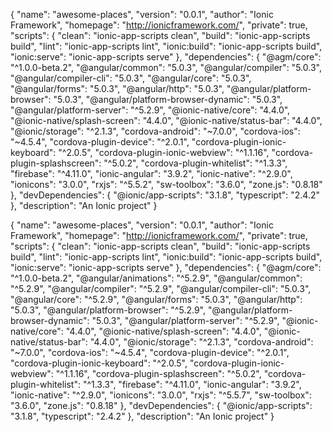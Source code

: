{
  "name": "awesome-places",
  "version": "0.0.1",
  "author": "Ionic Framework",
  "homepage": "http://ionicframework.com/",
  "private": true,
  "scripts": {
    "clean": "ionic-app-scripts clean",
    "build": "ionic-app-scripts build",
    "lint": "ionic-app-scripts lint",
    "ionic:build": "ionic-app-scripts build",
    "ionic:serve": "ionic-app-scripts serve"
  },
  "dependencies": {
    "@agm/core": "^1.0.0-beta.2",
    "@angular/common": "5.0.3",
    "@angular/compiler": "5.0.3",
    "@angular/compiler-cli": "5.0.3",
    "@angular/core": "5.0.3",
    "@angular/forms": "5.0.3",
    "@angular/http": "5.0.3",
    "@angular/platform-browser": "5.0.3",
    "@angular/platform-browser-dynamic": "5.0.3",
    "@angular/platform-server": "^5.2.9",
    "@ionic-native/core": "4.4.0",
    "@ionic-native/splash-screen": "4.4.0",
    "@ionic-native/status-bar": "4.4.0",
    "@ionic/storage": "^2.1.3",
    "cordova-android": "~7.0.0",
    "cordova-ios": "~4.5.4",
    "cordova-plugin-device": "^2.0.1",
    "cordova-plugin-ionic-keyboard": "^2.0.5",
    "cordova-plugin-ionic-webview": "^1.1.16",
    "cordova-plugin-splashscreen": "^5.0.2",
    "cordova-plugin-whitelist": "^1.3.3",
    "firebase": "^4.11.0",
    "ionic-angular": "3.9.2",
    "ionic-native": "^2.9.0",
    "ionicons": "3.0.0",
    "rxjs": "^5.5.2",
    "sw-toolbox": "3.6.0",
    "zone.js": "0.8.18"
  },
  "devDependencies": {
    "@ionic/app-scripts": "3.1.8",
    "typescript": "2.4.2"
  },
  "description": "An Ionic project"
}




{
  "name": "awesome-places",
  "version": "0.0.1",
  "author": "Ionic Framework",
  "homepage": "http://ionicframework.com/",
  "private": true,
  "scripts": {
    "clean": "ionic-app-scripts clean",
    "build": "ionic-app-scripts build",
    "lint": "ionic-app-scripts lint",
    "ionic:build": "ionic-app-scripts build",
    "ionic:serve": "ionic-app-scripts serve"
  },
  "dependencies": {
    "@agm/core": "^1.0.0-beta.2",
    "@angular/animations": "^5.2.9",
    "@angular/common": "^5.2.9",
    "@angular/compiler": "^5.2.9",
    "@angular/compiler-cli": "5.0.3",
    "@angular/core": "^5.2.9",
    "@angular/forms": "5.0.3",
    "@angular/http": "5.0.3",
    "@angular/platform-browser": "^5.2.9",
    "@angular/platform-browser-dynamic": "5.0.3",
    "@angular/platform-server": "^5.2.9",
    "@ionic-native/core": "4.4.0",
    "@ionic-native/splash-screen": "4.4.0",
    "@ionic-native/status-bar": "4.4.0",
    "@ionic/storage": "^2.1.3",
    "cordova-android": "~7.0.0",
    "cordova-ios": "~4.5.4",
    "cordova-plugin-device": "^2.0.1",
    "cordova-plugin-ionic-keyboard": "^2.0.5",
    "cordova-plugin-ionic-webview": "^1.1.16",
    "cordova-plugin-splashscreen": "^5.0.2",
    "cordova-plugin-whitelist": "^1.3.3",
    "firebase": "^4.11.0",
    "ionic-angular": "3.9.2",
    "ionic-native": "^2.9.0",
    "ionicons": "3.0.0",
    "rxjs": "^5.5.7",
    "sw-toolbox": "3.6.0",
    "zone.js": "0.8.18"
  },
  "devDependencies": {
    "@ionic/app-scripts": "3.1.8",
    "typescript": "2.4.2"
  },
  "description": "An Ionic project"
}
